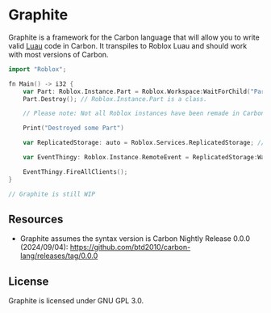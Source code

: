 # Graphite
Graphite is a framework for the Carbon language that will allow you to write valid [Luau](https://luau.org) code in Carbon. It transpiles to Roblox Luau and should work with most versions of Carbon.

```go
import "Roblox";

fn Main() -> i32 {
    var Part: Roblox.Instance.Part = Roblox.Workspace:WaitForChild("Part");
    Part.Destroy(); // Roblox.Instance.Part is a class.

    // Please note: Not all Roblox instances have been remade in Carbon yet, so usage will be limited.

    Print("Destroyed some Part")

    var ReplicatedStorage: auto = Roblox.Services.ReplicatedStorage; // Service gathering

    var EventThingy: Roblox.Instance.RemoteEvent = ReplicatedStorage:WaitForChild("event");

    EventThingy.FireAllClients();
}

// Graphite is still WIP
```

## Resources
- Graphite assumes the syntax version is Carbon Nightly Release 0.0.0 (2024/09/04): https://github.com/btd2010/carbon-lang/releases/tag/0.0.0

## License
Graphite is licensed under GNU GPL 3.0.